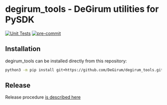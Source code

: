 # degirum_tools - DeGirum utilities for PySDK

[![Unit Tests](https://github.com/DeGirum/degirum_tools/actions/workflows/test.yml/badge.svg)](https://github.com/DeGirum/degirum_tools/actions/workflows/test.yml)
[![pre-commit](https://img.shields.io/badge/pre--commit-enabled-brightgreen?logo=pre-commit)](https://github.com/pre-commit/pre-commit)

## Installation

degirum_tools can be installed directly from this repository:

```sh
python3 -m pip install git+https://github.com/DeGirum/degirum_tools.git
```

## Release

Release procedure [is described here](https://degirum.atlassian.net/wiki/spaces/SD/pages/1916076041/degirum+tools+Package+Release+Procedure)

